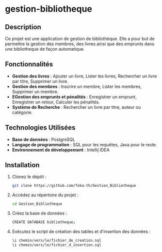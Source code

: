 # gestion-bibliotheque

## Description

Ce projet est une application de gestion de bibliothèque. Elle a pour but de permettre la gestion des membres, des livres ainsi que des emprunts dans une bibliotheque de façon automatique.

## Fonctionnalités

- **Gestion des livres** : Ajouter un livre, Lister les livres, Rechercher un livre par titre, Supprimer un livre.
- **Gestion des membres** : Inscrire un membre, Lister les membres, Supprimer un membre.
- **EGestion des emprunts et pénalités** : Enregistrer un emprunt, Enregistrer un retour, Calculer les pénalités.
- **Système de Recherche** : Rechercher un livre par titre, auteur ou catégorie.

## Technologies Utilisées

- **Base de données** : PostgreSQL
- **Langage de programmation** : SQL pour les requêtes, Java pour le reste.
- **Environnement de développement** : Intellij IDEA

## Installation 


1. Clonez le dépôt :
   ```bash
   git clone https://github.com/foka-th/Gestion_Bibliotheque

2. Accédez au répertoire du projet :
   ```bash
   cd Gestion_Bibliotheque

3. Créez la base de données :
   ```bash
   CREATE DATABASE bibliotheque;

4. Exécutez le script de création des tables et d'insertion des données :
   ```bash
   \i chemin/vers/le/fichier_de_creation.sql
   \i chemin/vers/le/fichier_d_insertion.sql

